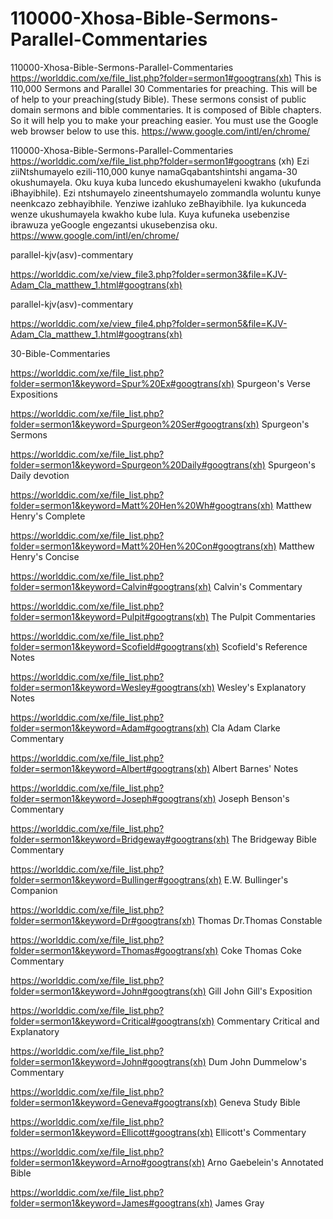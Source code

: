 # 110000-Xhosa-Bible-Sermons-Parallel-Commentaries
110000-Xhosa-Bible-Sermons-Parallel-Commentaries
https://worlddic.com/xe/file_list.php?folder=sermon1#googtrans(xh) 
This is 110,000 Sermons and Parallel 30 Commentaries for preaching. 
This will be of help to your preaching(study Bible). 
These sermons consist of public domain sermons and bible commentaries. 
It is composed of Bible chapters. 
So it will help you to make your preaching easier.
You must use the Google web browser below to use this.
https://www.google.com/intl/en/chrome/

110000-Xhosa-Bible-Sermons-Parallel-Commentaries
https://worlddic.com/xe/file_list.php?folder=sermon1#googtrans (xh)
Ezi ziiNtshumayelo ezili-110,000 kunye namaGqabantshintshi angama-30 okushumayela.
Oku kuya kuba luncedo ekushumayeleni kwakho (ukufunda iBhayibhile).
Ezi ntshumayelo zineentshumayelo zommandla woluntu kunye neenkcazo zebhayibhile.
Yenziwe izahluko zeBhayibhile.
Iya kukunceda wenze ukushumayela kwakho kube lula.
Kuya kufuneka usebenzise ibrawuza yeGoogle engezantsi ukusebenzisa oku.
https://www.google.com/intl/en/chrome/


parallel-kjv(asv)-commentary

https://worlddic.com/xe/view_file3.php?folder=sermon3&file=KJV-Adam_Cla_matthew_1.html#googtrans(xh) 

parallel-kjv(asv)-commentary

https://worlddic.com/xe/view_file4.php?folder=sermon5&file=KJV-Adam_Cla_matthew_1.html#googtrans(xh)

30-Bible-Commentaries

 https://worlddic.com/xe/file_list.php?folder=sermon1&keyword=Spur%20Ex#googtrans(xh) Spurgeon's Verse Expositions 
 
 https://worlddic.com/xe/file_list.php?folder=sermon1&keyword=Spurgeon%20Ser#googtrans(xh) Spurgeon's Sermons 
 
 https://worlddic.com/xe/file_list.php?folder=sermon1&keyword=Spurgeon%20Daily#googtrans(xh) Spurgeon's Daily devotion 
 
 https://worlddic.com/xe/file_list.php?folder=sermon1&keyword=Matt%20Hen%20Wh#googtrans(xh) Matthew Henry's Complete 
 
 https://worlddic.com/xe/file_list.php?folder=sermon1&keyword=Matt%20Hen%20Con#googtrans(xh) Matthew Henry's Concise 


 https://worlddic.com/xe/file_list.php?folder=sermon1&keyword=Calvin#googtrans(xh) Calvin's Commentary  
 
 https://worlddic.com/xe/file_list.php?folder=sermon1&keyword=Pulpit#googtrans(xh) The Pulpit Commentaries 
 
 https://worlddic.com/xe/file_list.php?folder=sermon1&keyword=Scofield#googtrans(xh) Scofield's Reference Notes  
 
 https://worlddic.com/xe/file_list.php?folder=sermon1&keyword=Wesley#googtrans(xh) Wesley's Explanatory Notes 
 
 https://worlddic.com/xe/file_list.php?folder=sermon1&keyword=Adam#googtrans(xh) Cla Adam Clarke Commentary 
 

 https://worlddic.com/xe/file_list.php?folder=sermon1&keyword=Albert#googtrans(xh) Albert Barnes' Notes 
 
 https://worlddic.com/xe/file_list.php?folder=sermon1&keyword=Joseph#googtrans(xh) Joseph Benson's Commentary 
 
 https://worlddic.com/xe/file_list.php?folder=sermon1&keyword=Bridgeway#googtrans(xh) The Bridgeway Bible Commentary 
 
 https://worlddic.com/xe/file_list.php?folder=sermon1&keyword=Bullinger#googtrans(xh) E.W. Bullinger's Companion 
 
 https://worlddic.com/xe/file_list.php?folder=sermon1&keyword=Dr#googtrans(xh) Thomas Dr.Thomas Constable 
 
 
 https://worlddic.com/xe/file_list.php?folder=sermon1&keyword=Thomas#googtrans(xh) Coke Thomas Coke Commentary 
 
 https://worlddic.com/xe/file_list.php?folder=sermon1&keyword=John#googtrans(xh) Gill John Gill's Exposition 
 
 https://worlddic.com/xe/file_list.php?folder=sermon1&keyword=Critical#googtrans(xh) Commentary Critical and Explanatory 
 
 https://worlddic.com/xe/file_list.php?folder=sermon1&keyword=John#googtrans(xh) Dum John Dummelow's Commentary 
 
 https://worlddic.com/xe/file_list.php?folder=sermon1&keyword=Geneva#googtrans(xh) Geneva Study Bible 
 
 
 https://worlddic.com/xe/file_list.php?folder=sermon1&keyword=Ellicott#googtrans(xh) Ellicott's Commentary 
 
 https://worlddic.com/xe/file_list.php?folder=sermon1&keyword=Arno#googtrans(xh) Arno Gaebelein's Annotated Bible 
 
 https://worlddic.com/xe/file_list.php?folder=sermon1&keyword=James#googtrans(xh) James Gray 
 
 
